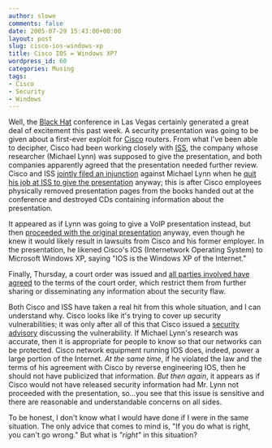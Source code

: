 ```yaml
---
author: slowe
comments: false
date: 2005-07-29 15:43:00+00:00
layout: post
slug: cisco-ios-windows-xp
title: Cisco IOS = Windows XP?
wordpress_id: 60
categories: Musing
tags:
- Cisco
- Security
- Windows
---
```


Well, the [Black Hat](http://www.blackhat.com/main.html) conference in Las Vegas certainly generated a great deal of excitement this past week. A security presentation was going to be given about a first-ever exploit for [Cisco](http://www.cisco.com) routers. From what I've been able to decipher, Cisco had been working closely with [ISS](http://www.iss.net), the company whose researcher (Michael Lynn) was supposed to give the presentation, and both companies apparently agreed that the presentation needed further review. Cisco and ISS [jointly filed an injunction](http://www.eweek.com/article2/0,1759,1841232,00.asp) against Michael Lynn when he [quit his job at ISS to give the presentation](http://www.computerworld.com/securitytopics/security/holes/story/0,10801,103515,00.html) anyway; this is after Cisco employees physically removed presentation pages from the books handed out at the conference and destroyed CDs containing information about the presentation.

It appeared as if Lynn was going to give a VoIP presentation instead, but then [proceeded with the original presentation](http://www.eweek.com/article2/0,1759,1841166,00.asp) anyway, even though he knew it would likely result in lawsuits from Cisco and his former employer. In the presentation, he likened Cisco's IOS (Internetwork Operating System) to Microsoft Windows XP, saying "IOS is the Windows XP of the Internet."

Finally, Thursday, a court order was issued and [all parties involved have agreed](http://www.computerworld.com/securitytopics/security/story/0,10801,103561,00.html) to the terms of the court order, which restrict them from further sharing or disseminating any information about the security flaw.

Both Cisco and ISS have taken a real hit from this whole situation, and I can understand why. Cisco looks like it's trying to cover up security vulnerabilities; it was only after all of this that Cisco issued a [security advisory](http://www.cisco.com/warp/public/707/cisco-sa-20050729-ipv6.shtml) discussing the vulnerability. If Michael Lynn's research was accurate, then it is appropriate for people to know so that our networks can be protected. Cisco network equipment running IOS does, indeed, power a large portion of the Internet. _At the same time_, if he violated the law and the terms of his agreement with Cisco by reverse engineering IOS, then he should not have publicized that information. _But then again_, it appears as if Cisco would not have released security information had Mr. Lynn not proceeded with the presentation, so...you see that this issue is sensitive and there are reasonable and understandable concerns on all sides.

To be honest, I don't know what I would have done if I were in the same situation. The only advice that comes to mind is, "If you do what is right, you can't go wrong." But what is _"right"_ in this situation?
